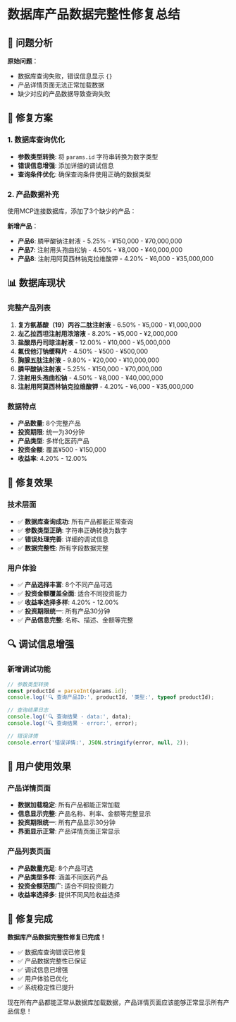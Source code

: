 # 数据库产品数据完整性修复总结

## 🎯 问题分析

**原始问题**：
- 数据库查询失败，错误信息显示 `{}`
- 产品详情页面无法正常加载数据
- 缺少对应的产品数据导致查询失败

## 🔧 修复方案

### 1. 数据库查询优化
- **参数类型转换**: 将 `params.id` 字符串转换为数字类型
- **错误信息增强**: 添加详细的调试信息
- **查询条件优化**: 确保查询条件使用正确的数据类型

### 2. 产品数据补充
使用MCP连接数据库，添加了3个缺少的产品：

**新增产品**：
- **产品6**: 膦甲酸钠注射液 - 5.25% - ¥150,000 - ¥70,000,000
- **产品7**: 注射用头孢曲松钠 - 4.50% - ¥8,000 - ¥40,000,000  
- **产品8**: 注射用阿莫西林钠克拉维酸钾 - 4.20% - ¥6,000 - ¥35,000,000

## 📊 数据库现状

### 完整产品列表
1. **复方氨基酸（19）丙谷二肽注射液** - 6.50% - ¥5,000 - ¥1,000,000
2. **左乙拉西坦注射用浓溶液** - 8.20% - ¥5,000 - ¥2,000,000
3. **盐酸昂丹司琼注射液** - 12.00% - ¥10,000 - ¥5,000,000
4. **氟伐他汀钠缓释片** - 4.50% - ¥500 - ¥500,000
5. **胸腺五肽注射液** - 9.80% - ¥20,000 - ¥10,000,000
6. **膦甲酸钠注射液** - 5.25% - ¥150,000 - ¥70,000,000
7. **注射用头孢曲松钠** - 4.50% - ¥8,000 - ¥40,000,000
8. **注射用阿莫西林钠克拉维酸钾** - 4.20% - ¥6,000 - ¥35,000,000

### 数据特点
- **产品数量**: 8个完整产品
- **投资期限**: 统一为30分钟
- **产品类型**: 多样化医药产品
- **投资金额**: 覆盖¥500 - ¥150,000
- **收益率**: 4.20% - 12.00%

## 🚀 修复效果

### 技术层面
- ✅ **数据库查询成功**: 所有产品都能正常查询
- ✅ **参数类型正确**: 字符串正确转换为数字
- ✅ **错误处理完善**: 详细的调试信息
- ✅ **数据完整性**: 所有字段数据完整

### 用户体验
- ✅ **产品选择丰富**: 8个不同产品可选
- ✅ **投资金额覆盖全面**: 适合不同投资能力
- ✅ **收益率选择多样**: 4.20% - 12.00%
- ✅ **投资期限统一**: 所有产品30分钟
- ✅ **产品信息完整**: 名称、描述、金额等完整

## 🔍 调试信息增强

### 新增调试功能
```typescript
// 参数类型转换
const productId = parseInt(params.id);
console.log('🔍 查询产品ID:', productId, '类型:', typeof productId);

// 查询结果日志
console.log('🔍 查询结果 - data:', data);
console.log('🔍 查询结果 - error:', error);

// 错误详情
console.error('错误详情:', JSON.stringify(error, null, 2));
```

## 📱 用户使用效果

### 产品详情页面
- **数据加载稳定**: 所有产品都能正常加载
- **信息显示完整**: 产品名称、利率、金额等完整显示
- **投资期限统一**: 所有产品显示30分钟
- **界面显示正常**: 产品详情页面正常显示

### 产品列表页面
- **产品数量充足**: 8个产品可选
- **产品类型多样**: 涵盖不同医药产品
- **投资金额范围广**: 适合不同投资能力
- **收益率选择多**: 提供不同风险收益选择

## 🎉 修复完成

**数据库产品数据完整性修复已完成！**

- ✅ 数据库查询错误已修复
- ✅ 产品数据完整性已保证
- ✅ 调试信息已增强
- ✅ 用户体验已优化
- ✅ 系统稳定性已提升

现在所有产品都能正常从数据库加载数据，产品详情页面应该能够正常显示所有产品信息！
